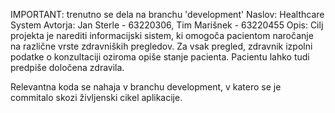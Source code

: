 IMPORTANT: trenutno se dela na branchu 'development'
Naslov: Healthcare System
Avtorja: Jan Sterle - 63220306, Tim Marišnek - 63220455
Opis:
Cilj projekta je narediti informacijski sistem,
ki omogoča pacientom naročanje na različne vrste zdravniških pregledov.
Za vsak pregled, zdravnik izpolni podatke o konzultaciji oziroma opiše stanje pacienta.
Pacientu lahko tudi predpiše določena zdravila. 

Relevantna koda se nahaja v branchu development, v katero se je commitalo skozi življenski cikel aplikacije.
